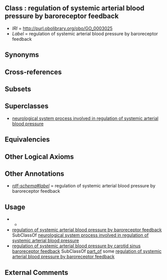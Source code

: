 
## Class : regulation of systemic arterial blood pressure by baroreceptor feedback

 * *IRI* = http://purl.obolibrary.org/obo/GO_0003025
 * *Label* = regulation of systemic arterial blood pressure by baroreceptor feedback

## Synonyms


## Cross-references


## Subsets


## Superclasses

 * [neurological system process involved in regulation of systemic arterial blood pressure](../../GO/76/GO_0001976.md)

## Equivalencies


## Other Logical Axioms


## Other Annotations

 * *[rdf-schema#label](../../el/rdf-schema#label.md)* = regulation of systemic arterial blood pressure by baroreceptor feedback

## Usage

 * -
 * [regulation of systemic arterial blood pressure by baroreceptor feedback](../../GO/25/GO_0003025.md) SubClassOf [neurological system process involved in regulation of systemic arterial blood pressure](../../GO/76/GO_0001976.md)
 * [regulation of systemic arterial blood pressure by carotid sinus baroreceptor feedback](../../GO/78/GO_0001978.md) SubClassOf [part_of](../../BFO/50/BFO_0000050.md) some [regulation of systemic arterial blood pressure by baroreceptor feedback](../../GO/25/GO_0003025.md)

## External Comments

